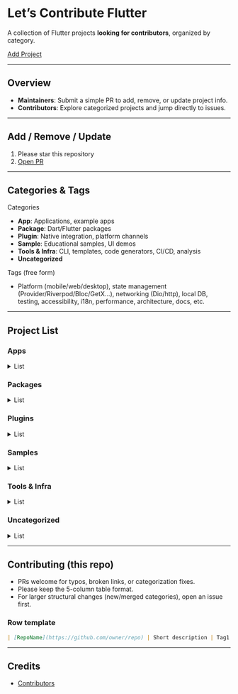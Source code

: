 # Let’s Contribute Flutter

A collection of Flutter projects **looking for contributors**, organized by category.

[Add Project](https://github.com/jungwuk-ryu/lets-contribute-flutter/compare?expand=1)

---

## Overview
- **Maintainers**: Submit a simple PR to add, remove, or update project info.
- **Contributors**: Explore categorized projects and jump directly to issues.

---

## Add / Remove / Update
1. Please star this repository
2. [Open PR](https://github.com/jungwuk-ryu/lets-contribute-flutter/compare?expand=1)

---

## Categories & Tags
Categories
- **App**: Applications, example apps
- **Package**: Dart/Flutter packages
- **Plugin**: Native integration, platform channels
- **Sample**: Educational samples, UI demos
- **Tools & Infra**: CLI, templates, code generators, CI/CD, analysis
- **Uncategorized**

Tags (free form)
- Platform (mobile/web/desktop), state management (Provider/Riverpod/Bloc/GetX…), networking (Dio/http), local DB, testing, accessibility, i18n, performance, architecture, docs, etc.

---

## Project List

### Apps
<details>
<summary>List</summary>

| Project | Description | Tags | Issues | Activity |
|---|---|---|---|---|
| [DutyIt](https://github.com/jungwuk-ryu/duty-it) | A Flutter app for discovering, filtering, and managing nursing-related academic events (conferences, seminars, training). Supports calendar integration, reminders, and Google Sign-In. Built with Flutter, Dart, and Firebase. | flutter, dart, firebase, calendar, auth, notifications, healthcare, nursing | [good first issue](https://github.com/jungwuk-ryu/duty-it/issues?q=is%3Aissue+is%3Aopen+label%3A%22good+first+issue%22) · [help wanted](https://github.com/jungwuk-ryu/duty-it/issues?q=is%3Aissue+is%3Aopen+label%3A%22help+wanted%22) | ![last-commit](https://img.shields.io/github/last-commit/jungwuk-ryu/duty-it) ![stars](https://img.shields.io/github/stars/jungwuk-ryu/duty-it) |
</details>

### Packages
<details>
<summary>List</summary>

| Project | Description | Tags | Issues | Activity |
|---|---|---|---|---|

</details>

### Plugins
<details>
<summary>List</summary>

| Project | Description | Tags | Issues | Activity |
|---|---|---|---|---|

</details>

### Samples
<details>
<summary>List</summary>

| Project | Description | Tags | Issues | Activity |
|---|---|---|---|---|

</details>

### Tools & Infra
<details>
<summary>List</summary>

| Project | Description | Tags | Issues | Activity |
|---|---|---|---|---|

</details>

### Uncategorized
<details>
<summary>List</summary>

| Project | Description | Tags | Issues | Activity |
|---|---|---|---|---|

</details>

---

## Contributing (this repo)
- PRs welcome for typos, broken links, or categorization fixes.
- Please keep the 5-column table format.
- For larger structural changes (new/merged categories), open an issue first.

### Row template
```md
| [RepoName](https://github.com/owner/repo) | Short description | Tag1 · Tag2 | [good first issue](https://github.com/owner/repo/issues?q=is%3Aissue+is%3Aopen+label%3A%22good+first+issue%22) · [help wanted](https://github.com/owner/repo/issues?q=is%3Aissue+is%3Aopen+label%3A%22help+wanted%22) | ![last-commit](https://img.shields.io/github/last-commit/owner/repo) ![stars](https://img.shields.io/github/stars/owner/repo) |
```

---

## Credits
- [Contributors](https://github.com/jungwuk-ryu/lets-contribute-flutter/graphs/contributors)


